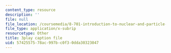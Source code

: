 ```yaml
---
content_type: resource
description: ''
file: null
file_location: /coursemedia/8-701-introduction-to-nuclear-and-particle-physics-fall-2020/5742557578ac997bc0f30dda30323047_T-FQQVhPoNo.srt
file_type: application/x-subrip
resourcetype: Other
title: 3play caption file
uid: 57425575-78ac-997b-c0f3-0dda30323047
---
```

